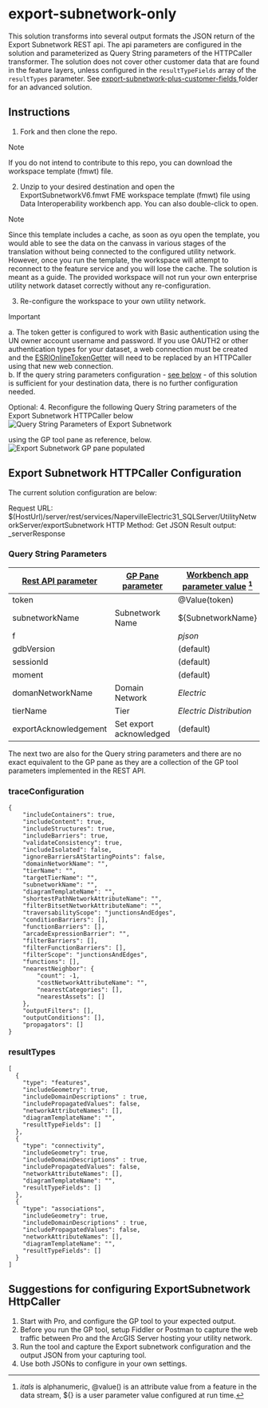 # export-subnetwork-only
 
This solution transforms into several output formats the JSON return of the Export Subnetwork REST api. The api parameters are configured in the solution and parameterized as Query String parameters of the HTTPCaller transformer. The solution does not cover other customer data that are found in the feature layers, unless configured in the ```resultTypeFields``` array of the ```resultTypes``` parameter. See [export-subnetwork-plus-customer-fields ](https://github.com/salvaleonrp/di-utility-network-export-subnetwork-by-rest/blob/main/Export%20Subnetwork%20plus%20customer%20fields/ExportSubnetworkPlusCustomer%20Fields.md#export-subnetwork-plus-customer-fields) folder for an advanced solution.

## Instructions
1. Fork and then clone the repo. 
> [!NOTE]
> If you do not intend to contribute to this repo, you can download the workspace template (fmwt) file.<br/>
2. Unzip to your desired destination and open the ExportSubnetworkV6.fmwt FME workspace template (fmwt) file using Data Interoperability workbench app. You can also double-click to open.
> [!NOTE]
> Since this template includes a cache, as soon as oyu open the template, you would able to see the data on the canvass in various stages of the translation without being connected to the configured utility network. However, once you run the template, the workspace will attempt to reconnect to the feature service and you will lose the cache.
> The solution is meant as a guide. The provided workspace will not run your own enterprise utility network dataset correctly without any re-configuration. <br/>

3. Re-configure the workspace to your own utility network. 
> [!IMPORTANT]
> a. The token getter is configured to work with Basic authentication using the UN owner account username and password. If you use OAUTH2 or other authentication types for your dataset, a web connection must be created and the [ESRIOnlineTokenGetter](https://hub.safe.com/publishers/bruceharold/transformers/esrionlinetokengetter) will need to be replaced by an HTTPCaller using that new web connection. <br/>
> b. If the query string parameters configuration - [ see below](https://github.com/salvaleonrp/di-utility-network-export-subnetwork-by-rest/blob/main/Export%20Subnetwork%20only/ExportSubnetworkOnly.md#query-string-parameters) - of this solution is sufficient for your destination data, there is no further configuration needed.<br/>

Optional:
4. Reconfigure the following Query String parameters of the Export Subnetwork HTTPCaller below <br/>
![Query String Parameters of Export Subnetwork][HTTPCaller query string] <br/>

using the GP tool pane as reference, below.<br/>
![Export Subnetwork GP pane populated][ExportSub GP pane]<br/>



## Export Subnetwork HTTPCaller Configuration

The current solution configuration are below:

Request URL: $(HostUrl)/server/rest/services/NapervilleElectric31_SQLServer/UtilityNetworkServer/exportSubnetwork
HTTP Method: Get
JSON Result output: _serverResponse

### Query String Parameters
[Rest API parameter](https://developers.arcgis.com/rest/services-reference/enterprise/exportsubnetwork-utility-network-server-.htm) | [GP Pane parameter](https://pro.arcgis.com/en/pro-app/latest/tool-reference/utility-networks/export-subnetwork.htm) | [Workbench app parameter value](http://docs.safe.com/fme/2017.1/html/FME_Desktop_Documentation/FME_Workbench/Workbench/published_private_parameters.htm) [^1]
--- | --- | ---
token|  |	@Value(token)
subnetworkName| Subnetwork Name| ${SubnetworkName}
f | |_pjson_
gdbVersion | | (default)
sessionId | | (default)
moment | | (default)
domanNetworkName| Domain Network | _Electric_
tierName | Tier |_Electric Distribution_
exportAcknowledgement| Set export acknowledged | (default)

The next two are also for the Query string parameters and there are no exact equivalent to the GP pane as they are a collection of the GP tool parameters implemented in the REST API. 

### traceConfiguration

```
{
	"includeContainers": true,
	"includeContent": true,
	"includeStructures": true,
	"includeBarriers": true,
	"validateConsistency": true,
	"includeIsolated": false,
	"ignoreBarriersAtStartingPoints": false,
	"domainNetworkName": "",
	"tierName": "",
	"targetTierName": "",
	"subnetworkName": "",
	"diagramTemplateName": "",
	"shortestPathNetworkAttributeName": "",
	"filterBitsetNetworkAttributeName": "",
	"traversabilityScope": "junctionsAndEdges",
	"conditionBarriers": [],
	"functionBarriers": [],
	"arcadeExpressionBarrier": "",
	"filterBarriers": [],
	"filterFunctionBarriers": [],
	"filterScope": "junctionsAndEdges",
	"functions": [],
	"nearestNeighbor": {
		"count": -1,
		"costNetworkAttributeName": "",
		"nearestCategories": [],
		"nearestAssets": []
	},
	"outputFilters": [],
	"outputConditions": [],
	"propagators": []
}
```
### resultTypes

```
[
  {
    "type": "features",
    "includeGeometry": true,
    "includeDomainDescriptions" : true,
    "includePropagatedValues": false,
    "networkAttributeNames": [],
    "diagramTemplateName": "",
    "resultTypeFields": []
  },
  {
    "type": "connectivity",
    "includeGeometry": true,
    "includeDomainDescriptions" : true,
    "includePropagatedValues": false,
    "networkAttributeNames": [],
    "diagramTemplateName": "",
    "resultTypeFields": []
  },
  {
    "type": "associations",
    "includeGeometry": true,
    "includeDomainDescriptions" : true,
    "includePropagatedValues": false,
    "networkAttributeNames": [],
    "diagramTemplateName": "",
    "resultTypeFields": []
  }
]

```

## Suggestions for configuring ExportSubnetwork HttpCaller
1. Start with Pro, and configure the GP tool to your expected output.
2. Before you run the GP tool, setup Fiddler or Postman to capture the web traffic between Pro and the ArcGIS Server hosting your utility network.
3. Run the tool and capture the Export subnetwork configuration and the output JSON from your capturing tool. 
4. Use both JSONs to configure in your own settings.


[^1]: _itals_ is alphanumeric, @value() is an attribute value from a feature in the data stream, ${} is a user parameter value configured at run time.

[HTTPCaller query string]: ./httpcallerquerystring.png
[ExportSub GP pane]: ./exportSubnetworkGpTool.png
